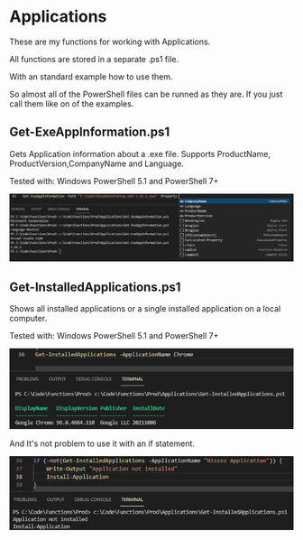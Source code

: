 # Applications

These are my functions for working with Applications.

All functions are stored in a separate .ps1 file.

With an standard example how to use them.

So almost all of the PowerShell files can be runned as they are.
If you just call them like on of the examples.

Get-ExeAppInformation.ps1
------------------
Gets Application information about a .exe file.
Supports ProductName, ProductVersion,CompanyName and Language.

Tested with:
Windows PowerShell 5.1 and PowerShell 7+

![alt text](https://github.com/PowerShellFredrik/PowerShellFunctions/blob/main/Applications/Pictures/Get-ExeAppInformation01.png?raw=true)

Get-InstalledApplications.ps1
------------------
Shows all installed applications or a single installed application on a local computer.

Tested with:
Windows PowerShell 5.1 and PowerShell 7+

![alt text](https://github.com/PowerShellFredrik/PowerShellFunctions/blob/main/Applications/Pictures/Get-InstalledApplications01.png?raw=true)

And It's not problem to use it with an if statement.

![alt text](https://github.com/PowerShellFredrik/PowerShellFunctions/blob/main/Applications/Pictures/Get-InstalledApplications02.png?raw=true)